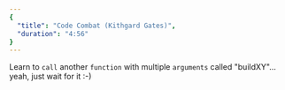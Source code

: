 ```yaml
---
{
  "title": "Code Combat (Kithgard Gates)",
  "duration": "4:56"
}
---
```


Learn to `call` another `function` with multiple `arguments` called "buildXY"... yeah, just wait for it :-)
